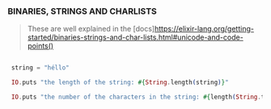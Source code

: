 ### BINARIES, STRINGS AND CHARLISTS

> These are well explained in the [docs]https://elixir-lang.org/getting-started/binaries-strings-and-char-lists.html#unicode-and-code-points()

```exs

 string = "héllo"

 IO.puts "the length of the string: #{String.length(string)}"

 IO.puts "the number of the characters in the string: #{length(String.to_charlist(string))}"

```
